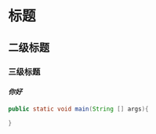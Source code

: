 # 标题

## 二级标题

### 三级标题

#### ***你好***

``` java
public static void main(String [] args){
    
}
```











